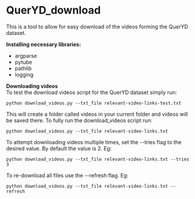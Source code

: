 # QuerYD_download

This is a tool to allow for easy download of the videos forming the QuerYD dataset.

**Installing necessary libraries:**
* argparse
* pytube
* pathlib
* logging

**Downloading videos** \
To test the download videos script for the QuerYD dataset simply run:
```
python download_videos.py --txt_file relevant-video-links-test.txt
```
This will create a folder called videos in your current folder and videos will be saved there.
To fully run the download_videos script run:
```
python download_videos.py --txt_file relevant-video-links.txt
```
To attempt downloading videos multiple times, set the --tries flag to the desired value. By default the value is 2. Eg:
```
python download_videos.py --txt_file relevant-video-links.txt --tries 3
```
To re-download all files use the --refresh flag. Eg:
```
python download_videos.py --txt_file relevant-video-links.txt --refresh
```
